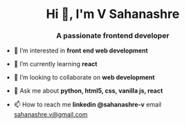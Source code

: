 <h1 align="center">Hi 👋, I'm V Sahanashre</h1>
<h3 align="center">A passionate frontend developer</h3>

- 🔭 I’m interested in **front end web development**

- 🌱 I’m currently learning **react**

- 👯 I’m looking to collaborate on **web development**

- 💬 Ask me about **python, html5, css, vanilla js, react**

- 📫 How to reach me **linkedin @sahanashre-v** email sahanashre.v@gmail.com

<p align="left">
</p>
